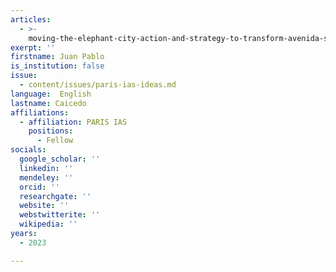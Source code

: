 ```yaml
---
articles:
  - >-
    moving-the-elephant-city-action-and-strategy-to-transform-avenida-septima-into-bogotas-first-green-corridor
exerpt: ''
firstname: Juan Pablo
is_institution: false
issue:
  - content/issues/paris-ias-ideas.md
language:  English
lastname: Caicedo
affiliations:
  - affiliation: PARIS IAS
    positions:
      - Fellow
socials:
  google_scholar: ''
  linkedin: ''
  mendeley: ''
  orcid: ''
  researchgate: ''
  website: ''
  webstwitterite: ''
  wikipedia: ''
years:
  - 2023

---
```

